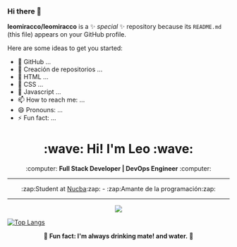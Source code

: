 ### Hi there 👋

**leomiracco/leomiracco** is a ✨ _special_ ✨ repository because its `README.md` (this file) appears on your GitHub profile.

Here are some ideas to get you started:

- 🔭 GitHub ...
- 🌱 Creación de repositorios ...
- 👯 HTML ...
- 🤔 CSS ...
- 💬 Javascript ...
- 📫 How to reach me: ...
- 😄 Pronouns: ...
- ⚡ Fun fact: ...

<h1 align="center"><b>:wave: Hi! I'm Leo :wave:</b></h1>
<p align="center">:computer: <b>Full Stack Developer | DevOps Engineer</b> :computer:</p>
<hr>
<p align="center">
:zap:Student at <a href="https://github.com/nucba">Nucba</a>:zap: - :zap:Amante de la programación:zap:
</p>
<hr>
<p align="center"><img src="https://github-readme-stats.vercel.app/api?username=leomiracco&&show_icons=true&title_color=00fa9a&icon_color=00c87b&text_color=00fa9a&bg_color=191919&count_private=true"></p> 
  
[![Top Langs](https://github-readme-stats.vercel.app/api/top-langs/?username=leomiracco&bg_color=000000&text_color=FFFFFF&title_color=159E4A&langs_count=10&card_width=1000&layout=compact)](https://github.com/leomiracco/github-readme-stats)

<p align="center">🧉 <b>Fun fact: I'm always drinking mate! and water.</b> 🧉</p>
